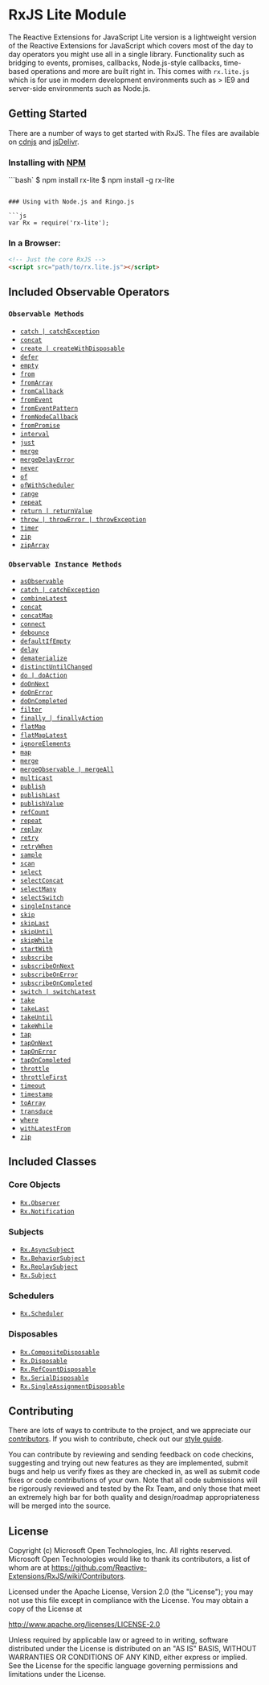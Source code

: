 # RxJS Lite Module #

The Reactive Extensions for JavaScript Lite version is a lightweight version of the Reactive Extensions for JavaScript which covers most of the day to day operators you might use all in a single library.  Functionality such as bridging to events, promises, callbacks, Node.js-style callbacks, time-based operations and more are built right in.  This comes with `rx.lite.js` which is for use in modern development environments such as > IE9 and server-side environments such as Node.js.

## Getting Started

There are a number of ways to get started with RxJS. The files are available on [cdnjs](http://cdnjs.com/libraries/rxjs/) and [jsDelivr](http://www.jsdelivr.com/#!rxjs).

### Installing with [NPM](https://npmjs.org/)

```bash`
$ npm install rx-lite
$ npm install -g rx-lite
```

### Using with Node.js and Ringo.js

```js
var Rx = require('rx-lite');
```

### In a Browser:

```html
<!-- Just the core RxJS -->
<script src="path/to/rx.lite.js"></script>
```

## Included Observable Operators ##

### `Observable Methods`
- [`catch | catchException`](../doc/api/core/operators/catch.md)
- [`concat`](../doc/api/core/operators/concat.md)
- [`create | createWithDisposable`](../doc/api/core/operators/create.md)
- [`defer`](../doc/api/core/operators/defer.md)
- [`empty`](../doc/api/core/operators/empty.md)
- [`from`](../doc/api/core/operators/from.md)
- [`fromArray`](../doc/api/core/operators/fromarray.md)
- [`fromCallback`](../doc/api/core/operators/fromcallback.md)
- [`fromEvent`](../doc/api/core/operators/fromevent.md)
- [`fromEventPattern`](../doc/api/core/operators/fromeventpattern.md)
- [`fromNodeCallback`](../doc/api/core/operators/fromnodecallback.md)
- [`fromPromise`](../doc/api/core/operators/frompromise.md)
- [`interval`](../doc/api/core/operators/interval.md)
- [`just`](../doc/api/core/operators/return.md)
- [`merge`](../doc/api/core/operators/merge.md)
- [`mergeDelayError`](../doc/api/core/operators/mergedelayerror.md)
- [`never`](../doc/api/core/operators/never.md)
- [`of`](../doc/api/core/operators/of.md)
- [`ofWithScheduler`](../doc/api/core/operators/ofwithscheduler.md)
- [`range`](../doc/api/core/operators/range.md)
- [`repeat`](../doc/api/core/operators/repeat.md)
- [`return | returnValue`](../doc/api/core/operators/return.md)
- [`throw | throwError | throwException`](../doc/api/core/operators/throw.md)
- [`timer`](../doc/api/core/operators/timer.md)
- [`zip`](../doc/api/core/operators/zip.md)
- [`zipArray`](../doc/api/core/operators/ziparray.md)

### `Observable Instance Methods`
- [`asObservable`](../doc/api/core/operators/asobservable.md)
- [`catch | catchException`](../doc/api/core/operators/catchproto.md)
- [`combineLatest`](../doc/api/core/operators/combinelatest.md)
- [`concat`](../doc/api/core/operators/concatproto.md)
- [`concatMap`](../doc/api/core/operators/concatmap.md)
- [`connect`](../doc/api/core/operators/connect.md)
- [`debounce`](../doc/api/core/operators/debounce.md)  
- [`defaultIfEmpty`](../doc/api/core/operators/defaultifempty.md)
- [`delay`](../doc/api/core/operators/delay.md)
- [`dematerialize`](../doc/api/core/operators/dematerialize.md)
- [`distinctUntilChanged`](../doc/api/core/operators/distinctuntilchanged.md)
- [`do | doAction`](../doc/api/core/operators/do.md)
- [`doOnNext`](../doc/api/core/operators/doonnext.md)
- [`doOnError`](../doc/api/core/operators/doonerror.md)
- [`doOnCompleted`](../doc/api/core/operators/dooncompleted.md)
- [`filter`](../doc/api/core/operators/where.md)
- [`finally | finallyAction`](../doc/api/core/operators/finally.md)
- [`flatMap`](../doc/api/core/operators/selectmany.md)
- [`flatMapLatest`](../doc/api/core/operators/flatmaplatest.md)
- [`ignoreElements`](../doc/api/core/operators/ignoreelements.md)
- [`map`](../doc/api/core/operators/select.md)
- [`merge`](../doc/api/core/operators/mergeproto.md)
- [`mergeObservable | mergeAll`](../doc/api/core/operators/mergeall.md)
- [`multicast`](../doc/api/core/operators/multicast.md)
- [`publish`](../doc/api/core/operators/publish.md)
- [`publishLast`](../doc/api/core/operators/publishlast.md)
- [`publishValue`](../doc/api/core/operators/publishvalue.md)
- [`refCount`](../doc/api/core/operators/refcount.md)
- [`repeat`](../doc/api/core/operators/repeat.md)
- [`replay`](../doc/api/core/operators/replay.md)
- [`retry`](../doc/api/core/operators/retry.md)
- [`retryWhen`](../doc/api/core/operators/retrywhen.md)
- [`sample`](../doc/api/core/operators/sample.md)
- [`scan`](../doc/api/core/operators/scan.md)
- [`select`](../doc/api/core/operators/select.md)
- [`selectConcat`](../doc/api/core/operators/concatmap.md)
- [`selectMany`](../doc/api/core/operators/selectmany.md)
- [`selectSwitch`](../doc/api/core/operators/flatmaplatest.md)
- [`singleInstance`](../doc/api/core/operators/singleinstance.md)
- [`skip`](../doc/api/core/operators/skip.md)
- [`skipLast`](../doc/api/core/operators/skiplast.md)
- [`skipUntil`](../doc/api/core/operators/skipuntil.md)
- [`skipWhile`](../doc/api/core/operators/skipwhile.md)
- [`startWith`](../doc/api/core/operators/startwith.md)
- [`subscribe`](../doc/api/core/operators/subscribe.md)
- [`subscribeOnNext`](../doc/api/core/operators/subscribeonnext.md)
- [`subscribeOnError`](../doc/api/core/operators/subscribeonerror.md)
- [`subscribeOnCompleted`](../doc/api/core/operators/subscribeoncompleted.md)
- [`switch | switchLatest`](../doc/api/core/operators/switch.md)
- [`take`](../doc/api/core/operators/take.md)
- [`takeLast`](../doc/api/core/operators/takelast.md)
- [`takeUntil`](../doc/api/core/operators/takeuntil.md)
- [`takeWhile`](../doc/api/core/operators/takewhile.md)
- [`tap`](../doc/api/core/operators/do.md)
- [`tapOnNext`](../doc/api/core/operators/doonnext.md)
- [`tapOnError`](../doc/api/core/operators/doonerror.md)
- [`tapOnCompleted`](../doc/api/core/operators/dooncompleted.md)
- [`throttle`](../doc/api/core/operators/throttle.md)
- [`throttleFirst`](../doc/api/core/operators/throttlefirst.md)
- [`timeout`](../doc/api/core/operators/timeout.md)
- [`timestamp`](../doc/api/core/operators/timestamp.md)
- [`toArray`](../doc/api/core/operators/toarray.md)
- [`transduce`](../doc/api/core/operators/transduce.md)
- [`where`](../doc/api/core/operators/where.md)
- [`withLatestFrom`](../doc/api/core/operators/withlatestfrom.md)
- [`zip`](../doc/api/core/operators/zipproto.md)

## Included Classes ##

### Core Objects
- [`Rx.Observer`](../doc/api/core/observer.md)
- [`Rx.Notification`](../doc/api/core/notification.md)

### Subjects

- [`Rx.AsyncSubject`](../doc/api/subjects/asyncsubject.md)
- [`Rx.BehaviorSubject`](../doc/api/subjects/behaviorsubject.md)
- [`Rx.ReplaySubject`](../doc/api/subjects/replaysubject.md)
- [`Rx.Subject`](../doc/api/subjects/subject.md)

### Schedulers

- [`Rx.Scheduler`](../doc/api/schedulers/scheduler.md)

### Disposables

- [`Rx.CompositeDisposable`](../doc/api/disposables/compositedisposable.md)
- [`Rx.Disposable`](../doc/api/disposables/disposable.md)
- [`Rx.RefCountDisposable`](../doc/api/disposables/refcountdisposable.md)
- [`Rx.SerialDisposable`](../doc/api/disposables/serialdisposable.md)
- [`Rx.SingleAssignmentDisposable`](../doc/api/disposables/singleassignmentdisposable.md)

## Contributing ##

There are lots of ways to contribute to the project, and we appreciate our [contributors](https://github.com/Reactive-Extensions/RxJS/wiki/Contributors).  If you wish to contribute, check out our [style guide]((https://github.com/Reactive-Extensions/RxJS/tree/master/doc/contributing)).

You can contribute by reviewing and sending feedback on code checkins, suggesting and trying out new features as they are implemented, submit bugs and help us verify fixes as they are checked in, as well as submit code fixes or code contributions of your own. Note that all code submissions will be rigorously reviewed and tested by the Rx Team, and only those that meet an extremely high bar for both quality and design/roadmap appropriateness will be merged into the source.

## License ##

Copyright (c) Microsoft Open Technologies, Inc.  All rights reserved.
Microsoft Open Technologies would like to thank its contributors, a list
of whom are at https://github.com/Reactive-Extensions/RxJS/wiki/Contributors.

Licensed under the Apache License, Version 2.0 (the "License"); you
may not use this file except in compliance with the License. You may
obtain a copy of the License at

http://www.apache.org/licenses/LICENSE-2.0

Unless required by applicable law or agreed to in writing, software
distributed under the License is distributed on an "AS IS" BASIS,
WITHOUT WARRANTIES OR CONDITIONS OF ANY KIND, either express or
implied. See the License for the specific language governing permissions
and limitations under the License.
